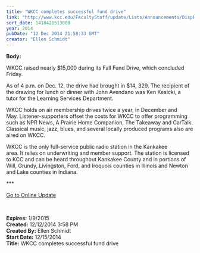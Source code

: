 ```yaml
---
title: "WKCC completes successful fund drive"
link: "http://www.kcc.edu/FacultyStaff/update/Lists/Announcements/DispForm.aspx?ID=1773"
sort_date: 1418421513000
year: 2014
pubDate: "12 Dec 2014 21:58:33 GMT"
creator: "Ellen Schmidt"
---
```


<div><b>Body:</b> <div class="ExternalClass24D36B29DF9944A0BD077B49218283B3"><p>​WKCC raised nearly $15,000 during its Fall Fund Drive, which concluded Friday.</p>
<p>As of 4 p.m. on Dec. 12, the drive had brought in $14, 329. The recipient of the drawing for lunch or dinner with John Avendano was Ken Kesicki, a tutor for the Learning Services Department.</p>
<p>WKCC holds on air membership drives twice a year, in December and May. Listener-supporters offset the costs for WKCC to offer programming such as NPR News, A Prairie Home Companion, The Takeaway and CarTalk. Classical music, jazz, blues, and several locally produced programs also are aired on WKCC.</p>
<p>WKCC is the only full-service public radio station in the Kankakee area. It relies on underwriting and member support. The station is licensed to KCC and can be heard throughout Kankakee County and in portions of Will, Grundy, Livingston, Ford, and Iroquois counties in Illinois and Newton and Lake counties in Indiana.<br /></p>
<p>***</p>
<p><a href="/update">Go to Online Update</a></p>
<p> </p></div></div>
<div><b>Expires:</b> 1/9/2015</div>
<div><b>Created:</b> 12/12/2014 3:58 PM</div>
<div><b>Created By:</b> Ellen Schmidt</div>
<div><b>Start Date:</b> 12/15/2014</div>
<div><b>Title:</b> WKCC completes successful fund drive</div>
